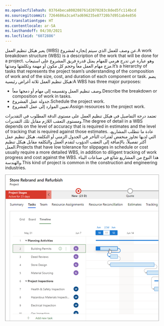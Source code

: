```yaml
---
ms.openlocfilehash: 03764beca808208761d2070283c8ded5fc114bcd
ms.sourcegitcommit: 7264686a3ca47ad696235e87720b7d951ab4e856
ms.translationtype: HT
ms.contentlocale: ar-SA
ms.lasthandoff: 04/30/2021
ms.locfileid: "6072886"
---
```

<span data-ttu-id="7d4fc-101">يعبر هيكل تنظيم العمل (WBS) عن وصف للعمل الذي سيتم إنجازه لمشروع.</span><span class="sxs-lookup"><span data-stu-id="7d4fc-101">A work breakdown structure (WBS) is a description of the work that will be done for a project.</span></span> <span data-ttu-id="7d4fc-102">وهو عبارة عن تدرج هرمي للمهام يمثل قدرة فريق المشروع على استيعاب مزج مهام العمل معاً وحجم كل مكون أو مهمة وتكلفتها ومدتها.</span><span class="sxs-lookup"><span data-stu-id="7d4fc-102">It’s a hierarchy of tasks that represents the project team’s understanding of the composition of work and of the size, cost, and duration of each component or task.</span></span> <span data-ttu-id="7d4fc-103">يضم هيكل تنظيم العمل ثلاثة أغراض رئيسية:</span><span class="sxs-lookup"><span data-stu-id="7d4fc-103">A WBS has three major purposes:</span></span>

- <span data-ttu-id="7d4fc-104">وصف تنظيم العمل وتقسيمه إلى مهام أو دمجها معاً.</span><span class="sxs-lookup"><span data-stu-id="7d4fc-104">Describe the breakdown or composition of work in tasks.</span></span>
- <span data-ttu-id="7d4fc-105">جدولة عمل المشروع.</span><span class="sxs-lookup"><span data-stu-id="7d4fc-105">Schedule the project work.</span></span>
- <span data-ttu-id="7d4fc-106">تعيين الموارد إلى عمل المشروع.</span><span class="sxs-lookup"><span data-stu-id="7d4fc-106">Assign resources to the project work.</span></span>

<span data-ttu-id="7d4fc-107">تعتمد درجة التفاصيل في هيكل تنظيم العمل على مستوى الدقة المطلوب في التقديرات ومستوى التعقب اللازم مقابل تلك التقديرات.</span><span class="sxs-lookup"><span data-stu-id="7d4fc-107">The degree of detail in a WBS depends on the level of accuracy that is required in estimates and the level of tracking that is required against those estimates.</span></span> <span data-ttu-id="7d4fc-108">عادة ما تتطلب المشاريع، التي لديها تجاوز منخفض لفترات التأخر في الجدول الزمني أو التكلفة، هيكل تنظيم عمل أكثر تفصيلاً، بالإضافة إلى التعقب الدؤوب لتقدم العمل والتكلفة مقابل هيكل تنظيم العمل.</span><span class="sxs-lookup"><span data-stu-id="7d4fc-108">Projects that have low tolerance for slippages in schedule or cost usually require a more detailed WBS, in addition to diligent tracking of work progress and cost against the WBS.</span></span> <span data-ttu-id="7d4fc-109">هذا النوع من المشاريع شائع في صناعات البناء والهندسة.</span><span class="sxs-lookup"><span data-stu-id="7d4fc-109">This kind of project is common in the construction and engineering industries.</span></span>

![لقطة شاشة لخطة المشروع أو هيكل تنظيم العمل.](../media/project-plans-ss.png)

